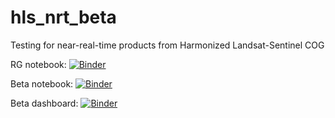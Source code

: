 # hls_nrt_beta
Testing for near-real-time products from Harmonized Landsat-Sentinel COG

RG notebook: [![Binder](https://binder.pangeo.io/badge_logo.svg)](https://binder.pangeo.io/v2/gh/kearney-sp/hls_nrt_beta/main?urlpath=lab/tree/HLS_BM_Explorer(RG).ipynb)

Beta notebook: [![Binder](https://aws-uswest2-binder.pangeo.io/badge_logo.svg)](https://aws-uswest2-binder.pangeo.io/v2/gh/kearney-sp/hls_nrt_beta/main?urlpath=lab/tree/HLS_Shortgrass_Explorer_v1.ipynb)

Beta dashboard: [![Binder](https://aws-uswest2-binder.pangeo.io/badge_logo.svg)](https://aws-uswest2-binder.pangeo.io/v2/gh/kearney-sp/hls_nrt_beta/main?urlpath=panel/HLS_Shortgrass_Explorer_v1.ipynb)

